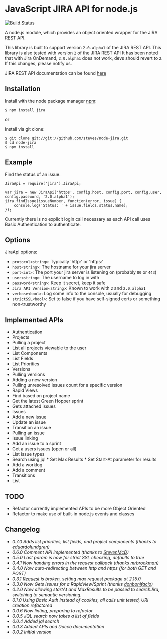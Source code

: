 # JavaScript JIRA API for node.js #

[![Build Status](https://travis-ci.org/steves/node-jira.png?branch=master)](https://travis-ci.org/steves/node-jira)

A node.js module, which provides an object oriented wrapper for the JIRA REST API.

This library is built to support version `2.0.alpha1` of the JIRA REST API.
This library is also tested with version `2` of the JIRA REST API
  It has been noted that with Jira OnDemand, `2.0.alpha1` does not work, devs
  should revert to `2`. If this changes, please notify us.

JIRA REST API documentation can be found [here](http://docs.atlassian.com/jira/REST/latest/)

## Installation ##

  Install with the node package manager [npm](http://npmjs.org):

    $ npm install jira

or

  Install via git clone:

    $ git clone git://git://github.com/steves/node-jira.git
    $ cd node-jira
    $ npm install

## Example ##

Find the status of an issue.

    JiraApi = require('jira').JiraApi;

    var jira = new JiraApi('https', config.host, config.port, config.user, config.password, '2.0.alpha1');
    jira.findIssue(issueNumber, function(error, issue) {
        console.log('Status: ' + issue.fields.status.name);
    });

Currently there is no explicit login call necessary as each API call uses Basic Authentication to authenticate. 

## Options ##

JiraApi options:
*  `protocol<string>`: Typically 'http:' or 'https:'
*  `host<string>`: The hostname for your jira server
*  `port<int>`: The port your jira server is listening on (probably `80` or `443`)
*  `user<string>`: The username to log in with
*  `password<string>`: Keep it secret, keep it safe
*  `Jira API Version<string>`: Known to work with `2` and `2.0.alpha1`
*  `verbose<bool>`: Log some info to the console, usually for debugging
*  `strictSSL<bool>`: Set to false if you have self-signed certs or something non-trustworthy

## Implemented APIs ##

*  Authentication
*  Projects
  *  Pulling a project
  *  List all projects viewable to the user
  *  List Components
  *  List Fields
  *  List Priorities
*  Versions
  *  Pulling versions
  *  Adding a new version
  *  Pulling unresolved issues count for a specific version
*  Rapid Views
  *  Find based on project name
  *  Get the latest Green Hopper sprint
  *  Gets attached issues
*  Issues
  *  Add a new issue
  *  Update an issue
  *  Transition an issue
  *  Pulling an issue
  *  Issue linking
  *  Add an issue to a sprint
  *  Get a users issues (open or all)
  *  List issue types
  *  Search using jql
    *  Set Max Results
    *  Set Start-At parameter for results
  *  Add a worklog
  *  Add a comment
*  Transitions
  *  List

## TODO ##

*  Refactor currently implemented APIs to be more Object Oriented
*  Refactor to make use of built-in node.js events and classes

## Changelog ##


*  _0.7.0 Adds list priorities, list fields, and project components (thanks to
        [eduardolundgren](https://github.com/eduardolundgren))_
*  _0.6.0 Comment API implemented (thanks to [StevenMcD](https://github.com/StevenMcD))_
*  _0.5.0 Last param is now for strict SSL checking, defaults to true_
*  _0.4.1 Now handing errors in the request callback (thanks [mrbrookman](https://github.com/mrbrookman))_
*  _0.4.0 Now auto-redirecting between http and https (for both GET and POST)_
*  _0.3.1 [Request](https://github.com/mikeal/request) is broken, setting max request package at 2.15.0_
*  _0.3.0 Now Gets Issues for a Rapidview/Sprint (thanks [donbonifacio](https://github.com/donbonifacio))_
*  _0.2.0 Now allowing startAt and MaxResults to be passed to searchJira,
   switching to semantic versioning._
*  _0.1.0 Using Basic Auth instead of cookies, all calls unit tested, URI
   creation refactored_
*  _0.0.6 Now linting, preparing to refactor_
*  _0.0.5 JQL search now takes a list of fields_
*  _0.0.4 Added jql search_
*  _0.0.3 Added APIs and Docco documentation_
*  _0.0.2 Initial version_
